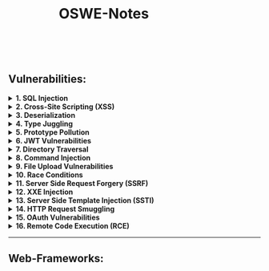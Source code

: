 <h1 style="margin:20%">OSWE-Notes</h1>

## Vulnerabilities:

<details>
<summary><b>1. SQL Injection</b></summary>
:white_large_square: <br/>
:white_check_mark:
</details>

<details>
<summary><b>2. Cross-Site Scripting (XSS)</b></summary>
</details>

<details>
<summary><b>3. Deserialization</b></summary>

 :white_large_square: Portswigger Deserialization Labs [link](https://portswigger.net/web-security/deserialization) </br>
 :white_large_square: OWASP Deserialization Cheat Sheet [link](https://cheatsheetseries.owasp.org/cheatsheets/Deserialization_Cheat_Sheet.html) </br>
 :white_large_square: Deserialization Vulnerability [link](https://www.exploit-db.com/docs/english/44756-deserialization-vulnerability.pdf) </br>
 :white_large_square: Serialization: the big threat [link](https://klezvirus.github.io/Advanced-Web-Hacking/Serialisation/) </br>
 :white_large_square: (AWAE Course) DotNetNuke Cookie Deserialization RCE </br>
 :white_large_square: (Youtube) Exploiting Deserialization Vulnerabilities in Java [link](https://www.youtube.com/watch?v=VviY3O-euVQ) </br>
 :white_large_square: (Youtube) DEF CON 25 Conference [link](https://www.youtube.com/watch?v=ZBfBYoK_Wr0) </br>
 :white_large_square: (Tool) ysoserial [link](https://github.com/frohoff/ysoserial/) </br>

 #### PHP 

 * Native methods for PHP serialization are <b>serialize()</b> and <b>unserialize()</b>
 * PHP uses human-readable string serialization format.
   
 User object with the attributes:
 ```
 $user->name = "carlos"; 
 $user->isLoggedIn = true;
 ```
 Serialized User object:
 ```
 O:4:"User":2:{s:4:"name":s:6:"carlos"; s:10:"isLoggedIn":b:1;}
 ```
 Vulnerable code snippet:
 ```
 // instantiate a User object based on the data from the cookie
 $user = unserialize($_COOKIE);
 if ($user->isAdmin === true) {
 // allow access to admin interface
 }
 ```
 Vulnerable code snippet:
 ```
 $login = unserialize($_COOKIE)
 if ($login['password'] == $password) {
 // log in successfully
 // 5 == "5" evaluates true
 // 5 == "5 of something" is in practice treated as 5 == 5
 // 0 == "Example string" evaluates true
 // attacker modified the password attribute so that it contained the integer 0 instead of the expected string. As long as the stored password does not start with a number, the condition would always return true, enabling an authentication bypass
 }
 ```
 #### JAVA
 * Java uses binary serialization format.
 * Serialized Java objects always begin with the same bytes, which are encoded as <b>ac ed</b> in hexadecimal and <b>rO0</b> in Base64
 * Any class that implements the interface <b>java.io.Serializable</b> can be serialized and deserialized. If you have source code access, take note of any code that uses the <b>readObject()</b> method, which is used to read and deserialize data from an <b>InputStream</b>
 * "Magic Byte" "AC ED"	"¬í"	"Serialized Java Data"
 #### .NET
 
 #### Python

 </details>

<details>
<summary><b>4. Type Juggling</b></summary>
</details>

<details>
<summary><b>5. Prototype Pollution</b></summary>
</details>

<details>
<summary><b>6. JWT Vulnerabilities</b></summary>
</details>

<details>
<summary><b>7. Directory Traversal</b></summary>
</details>

<details>
<summary><b>8. Command Injection</b></summary>
</details>

<details>
<summary><b>9. File Upload Vulnerabilities</b></summary>
</details>

<details>
<summary><b>10. Race Conditions</b></summary>
</details>

<details>
<summary><b>11. Server Side Request Forgery (SSRF)</b></summary>
</details>

<details>
<summary><b>12. XXE Injection</b></summary>
</details>

<details>
<summary><b>13. Server Side Template Injection (SSTI)</b></summary>
</details>

<details>
<summary><b>14. HTTP Request Smuggling</b></summary>
</details>

<details>
<summary><b>15. OAuth Vulnerabilities</b></summary>
</details>

<details>
<summary><b>16. Remote Code Execution (RCE)</b></summary>
</details>

------------------------------------------------------------------------------------------
## Web-Frameworks:
